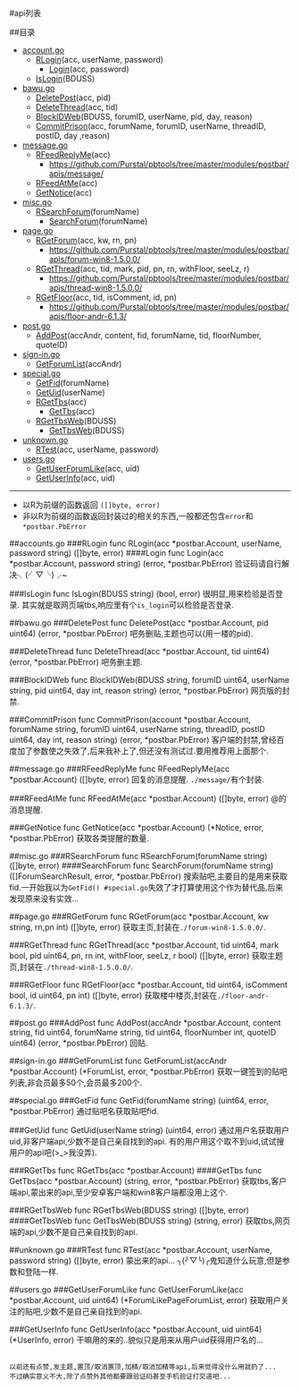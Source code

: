#api列表

##目录

* [account.go](#account.go)
	* [RLogin](#RLogin)(acc, userName, password)
		* [Login](#Login)(acc, password)
	* [IsLogin](#IsLogin)(BDUSS)
* [bawu.go](#bawu.go)
	* [DeletePost](#DeletePost)(acc, pid)
	* [DeleteThread](#DeleteThread)(acc, tid)
	* [BlockIDWeb](#BlockIDWeb)(BDUSS, forumID, userName, pid, day, reason)
	* [CommitPrison](#CommitPrison)(acc, forumName, forumID, userName, threadID, postID, day ,reason)
* [message.go](#message.go)
	* [RFeedReplyMe](#RFeedReplyMe)(acc)
		* https://github.com/Purstal/pbtools/tree/master/modules/postbar/apis/message/
	* [RFeedAtMe](#RFeedAtMe)(acc)
	* [GetNotice](#GetNotice)(acc)
* [misc.go](#misc.go)
	* [RSearchForum](#RSearchForum)(forumName)
		* [SearchForum](#SearchForum)(forumName)
* [page.go](#page.go)
	* [RGetForum](#RGetForum)(acc, kw, rn, pn)
		* https://github.com/Purstal/pbtools/tree/master/modules/postbar/apis/forum-win8-1.5.0.0/
	* [RGetThread](#RGetThread)(acc, tid, mark, pid, pn, rn, withFloor, seeLz, r)
		* https://github.com/Purstal/pbtools/tree/master/modules/postbar/apis/thread-win8-1.5.0.0/
	* [RGetFloor](#RGetFloor)(acc, tid, isComment, id, pn)
		* https://github.com/Purstal/pbtools/tree/master/modules/postbar/apis/floor-andr-6.1.3/
* [post.go](#post.go)
	* [AddPost](#AddPost)(accAndr, content, fid, forumName, tid, floorNumber, quoteID)
* [sign-in.go](#sign-in.go)
	* [GetForumList](#GetForumList)(accAndr)
* [special.go](#special.go)
	* [GetFid](#GetFid)(forumName)
	* [GetUid](#GetUid)(userName)
	* [RGetTbs](#RGetTbs)(acc)
		* [GetTbs](#GetTbs)(acc)
	* [RGetTbsWeb](#RGetTbsWeb)(BDUSS)
		* [GetTbsWeb](#GetTbsWeb)(BDUSS)
* [unknown.go](#unknown.go)
	* [RTest](#RTest)(acc, userName, password)
* [users.go](#users.go)
	* [GetUserForumLike](#GetUserForumLike)(acc, uid)
	* [GetUserInfo](#GetUserInfo)(acc, uid)

---
* 以R为前缀的函数返回 `([]byte, error)`
* 非以R为前缀的函数返回封装过的相关的东西,一般都还包含`error`和`*postbar.PbError`

##accounts.go
###RLogin
	func RLogin(acc *postbar.Account, userName, password string) ([]byte, error)
####Login
	func Login(acc *postbar.Account, password string) (error, *postbar.PbError)
验证码请自行解决╮(╯▽╰)╭~

###IsLogin
	func IsLogin(BDUSS string) (bool, error)
很明显,用来检验是否登录.
其实就是取网页端tbs,响应里有个`is_login`可以检验是否登录.

##bawu.go
###DeletePost
	func DeletePost(acc *postbar.Account, pid uint64) (error, *postbar.PbError)
吧务删贴,主题也可以(用一楼的pid).

###DeleteThread
	func DeleteThread(acc *postbar.Account, tid uint64) (error, *postbar.PbError)
吧务删主题.

###BlockIDWeb
	func BlockIDWeb(BDUSS string, forumID uint64, userName string, pid uint64, day int, reason string) (error, *postbar.PbError)
网页版的封禁.

###CommitPrison
	func CommitPrison(account *postbar.Account, forumName string, forumID uint64, userName string, threadID, postID uint64, day int, reason string) (error, *postbar.PbError)
客户端的封禁,曾经百度加了参数使之失效了,后来我补上了,但还没有测试过.要用推荐用上面那个.

##message.go
###RFeedReplyMe
	func RFeedReplyMe(acc *postbar.Account) ([]byte, error)
回复的消息提醒.
`./message/`有个封装.

###RFeedAtMe
	func RFeedAtMe(acc *postbar.Account) ([]byte, error)
@的消息提醒.

###GetNotice
	func GetNotice(acc *postbar.Account) (*Notice, error, *postbar.PbError)
获取各类提醒的数量.

##misc.go
###RSearchForum
	func RSearchForum(forumName string) ([]byte, error)
####SearchForum
	func SearchForum(forumName string) ([]ForumSearchResult, error, *postbar.PbError)
搜索贴吧,主要目的是用来获取fid.一开始我以为`GetFid() #special.go`失效了才打算使用这个作为替代品,后来发现原来没有实效...


##page.go
###RGetForum
	func RGetForum(acc *postbar.Account, kw string, rn,pn int) ([]byte, error)
获取主页,封装在`./forum-win8-1.5.0.0/`.

###RGetThread
	func RGetThread(acc *postbar.Account, tid uint64, mark bool, pid uint64, pn, rn int, withFloor, seeLz, r bool) ([]byte, error)
获取主题页,封装在`./thread-win8-1.5.0.0/`.

###RGetFloor
	func RGetFloor(acc *postbar.Account, tid uint64, isComment bool, id uint64, pn int) ([]byte, error)
获取楼中楼页,封装在`./floor-andr-6.1.3/`.

##post.go
###AddPost
	func AddPost(accAndr *postbar.Account, content string, fid uint64, forumName string, tid uint64, floorNumber int, quoteID uint64) (error, *postbar.PbError)
回贴.

##sign-in.go
###GetForumList
	func GetForumList(accAndr *postbar.Account) (*ForumList, error, *postbar.PbError)
获取一键签到的贴吧列表,非会员最多50个,会员最多200个.

##special.go
###GetFid
	func GetFid(forumName string) (uint64, error, *postbar.PbError)
通过贴吧名获取贴吧fid.

###GetUid
	func GetUid(userName string) (uint64, error)
通过用户名获取用户uid,非客户端api,少数不是自己亲自找到的api.
有的用户用这个取不到uid,试试搜用户的api吧(>_>我没弄).

###RGetTbs
	func RGetTbs(acc *postbar.Account)
####GetTbs
	func GetTbs(acc *postbar.Account) (string, error, *postbar.PbError)
获取tbs,客户端api,蒙出来的api,至少安卓客户端和win8客户端都没用上这个.

###RGetTbsWeb
	func RGetTbsWeb(BDUSS string) ([]byte, error)
####GetTbsWeb
	func GetTbsWeb(BDUSS string) (string, error)
获取tbs,网页端的api,少数不是自己亲自找到的api.

##unknown.go
###RTest
	func RTest(acc *postbar.Account, userName, password string) ([]byte, error)
蒙出来的api...
╮(╯▽╰)╭鬼知道什么玩意,但是参数和登陆一样.

##users.go
###GetUserForumLike
	func GetUserForumLike(acc *postbar.Account, uid uint64) (*ForumLikePageForumList, error)
获取用户关注的贴吧,少数不是自己亲自找到的api.

###GetUserInfo
	func GetUserInfo(acc *postbar.Account, uid uint64) (*UserInfo, error)
干嘛用的来的..貌似只是用来从用户uid获得用户名的...

##
	以前还有点赞,发主题,置顶/取消置顶,加精/取消加精等api,后来觉得没什么用就扔了...
	不过确实意义不大,除了点赞外其他都要跟验证码甚至手机验证打交道吧...